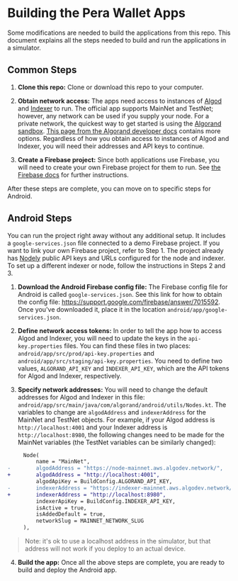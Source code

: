 
# Building the Pera Wallet Apps

Some modifications are needed to build the applications from this repo. This document
explains all the steps needed to build and run the applications in a simulator.

## Common Steps

1. **Clone this repo:** Clone or download this repo to your computer.

2. **Obtain network access:** The apps need access to instances of [Algod](https://github.com/algorand/go-algorand) and
[Indexer](https://github.com/algorand/indexer) to run. The official app supports MainNet
and TestNet; however, any network can be used if you supply your node. For a private network,
the quickest way to get started is using the [Algorand sandbox](https://github.com/algorand/sandbox).
[This page from the Algorand developer docs](https://developer.algorand.org/docs/build-apps/setup/#how-do-i-obtain-an-algod-address-and-token)
contains more options. Regardless of how you obtain access to instances of Algod and Indexer, you
will need their addresses and API keys to continue.

3. **Create a Firebase project:** Since both applications use Firebase, you will need to create your own
Firebase project for them to run. See [the Firebase docs](https://firebase.google.com/docs/projects/learn-more#setting_up_a_firebase_project_and_registering_apps)
for further instructions.

After these steps are complete, you can move on to specific steps for Android.

## Android Steps

You can run the project right away without any additional setup. It includes a `google-services.json` file connected to a demo Firebase project. If you want to link your own Firebase project, refer to Step 1. The project already has [Nodely](https://nodely.io/docs/free/start) public API keys and URLs configured for the node and indexer. To set up a different indexer or node, follow the instructions in Steps 2 and 3.

1. **Download the Android Firebase config file:** The Firebase config file for Android is called `google-services.json`.
See this link for how to obtain the config file: https://support.google.com/firebase/answer/7015592.
Once you've downloaded it, place it in the location `android/app/google-services.json`.

2. **Define network access tokens:** In order to tell the app how to access Algod and Indexer, you
will need to update the keys in the `api-key.properties` files. You can find these files in two places:
`android/app/src/prod/api-key.properties` and `android/app/src/staging/api-key.properties`. You need to
 define two values, `ALGORAND_API_KEY` and `INDEXER_API_KEY`, which are the API tokens
for Algod and Indexer, respectively. 

3. **Specify network addresses:** You will need to change the default addresses for Algod and Indexer
in this file: `android/app/src/main/java/com/algorand/android/utils/Nodes.kt`. The variables to change are `algodAddress` and `indexerAddress` for the MainNet and TestNet objects.
For example, if your Algod address is `http://localhost:4001` and your Indexer address is `http://localhost:8980`,
the following changes need to be made for the MainNet variables (the TestNet variables can be
similarly changed):

```diff
     Node(
         name = "MainNet",
-        algodAddress = "https://node-mainnet.aws.algodev.network/",
+        algodAddress = "http://localhost:4001",
         algodApiKey = BuildConfig.ALGORAND_API_KEY,
-        indexerAddress = "https://indexer-mainnet.aws.algodev.network/",
+        indexerAddress = "http://localhost:8980",
         indexerApiKey = BuildConfig.INDEXER_API_KEY,
         isActive = true,
         isAddedDefault = true,
         networkSlug = MAINNET_NETWORK_SLUG
     ),
```

> Note: it's ok to use a localhost address in the simulator, but that address will not work if you deploy to an actual device.

4. **Build the app:** Once all the above steps are complete, you are ready to build and deploy the
Android app.

